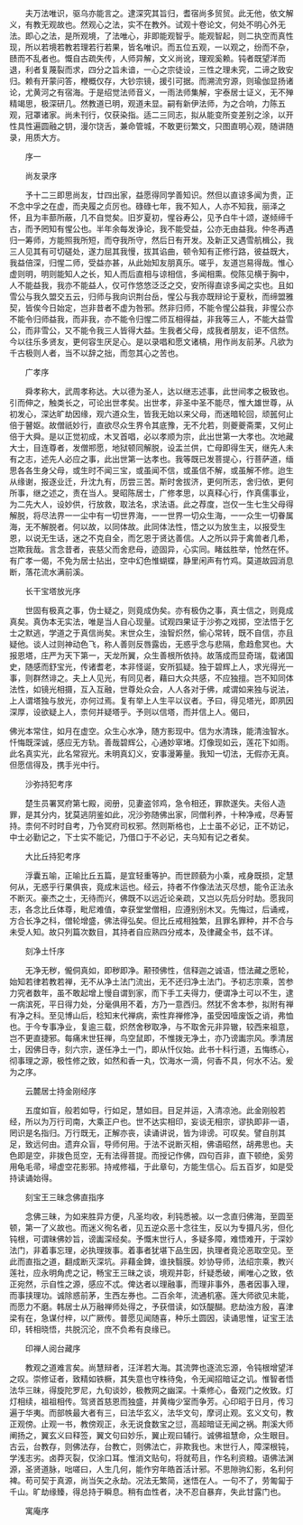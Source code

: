 <!-- { "loadSidebar": true } -->
　　夫万法唯识，驱乌亦能言之。逮深究其旨归，耆宿尚多贸贸。此无他，依文解义，有教无观故也。然观心之法，实不在教外。试观十卷论文，何处不明心外无法。即心之法，是所观境，了法唯心，非即能观智乎。能观智起，则二执空而真性现，所以若境若教若理若行若果，皆名唯识。而五位五观，一以观之，纷而不杂，赜而不乱者也。慨自古疏失传，人师异解，文义尚讹，理观奚赖。钝者既望洋而退，利者复蔑裂而求，四分之旨未谙，一心之宗徒设，三性之理未究，二谛之致安归。赖有开蒙问答，楩概仅存，大钞宗镜，援引可据。而溯流穷源，则瑜伽显扬诸论，尤黄河之有宿海。于是绍觉法师音义，一雨法师集解，宇泰居士证义，无不殚精竭思，极深研几。然教道已明，观道未显。嗣有新伊法师，为之合响，力陈五观，冠罩诸家。尚未刊行，仅获染指。适二三同志，拟从能变所变差别之涂，以开性具性遍圆融之钥，漫尔饶舌，兼命管城，不敢更衍繁文，只图直明心观，随讲随录，用质大方。

　　序一

　　尚友录序

　　予十二三即思尚友，廿四出家，益愿得同学善知识。然但以直谅多闻为贵，正不念中孚之在虚，而夬履之贞厉也。碌碌七年，我不知人，人亦不知我，丽泽之怀，且为丰蔀所蔽，几不自觉矣。旧岁夏初，惺谷寿公，见予白牛十颂，遂倾缔千古，而予罔知有惺公也。半年余每发诤论，我不能受益，公亦无由益我。仲冬再遇归一筹师，方能照我所短，而夺我所守，然后日有开发。及新正又遇雪航楫公，我三人见其有可切磋处，遂力屈其我慢，拔其谄曲，顿令知有正修行路，彼益既大，我益倍深，归惺二师，受益亦甚，从此始知友朋真乐。嗟乎，友道岂易得哉。惟心虚则明，明则能知人之长，知人而后直相与谅相信，多闻相熏。傥陈见横于胸中，人不能益我，我亦不能益人，仅可作悠悠泛泛之交，安所得直谅多闻之实也。且如雪公与我久盟交五云，归师与我向识荆台岳，惺公与我亦既辩论于夏秋，而缔盟雅契，皆俟今日始定，岂非昔者不虚为咎邪。然非归师，不能令惺公益我，非惺公亦不能令归师益我，而非我，亦不能令归惺二师互相得益，非我等三人，不能大益雪公，而非雪公，又不能令我三人皆得大益。生我者父母，成我者朋友，讵不信然。今以往乐多贤友，更何容生厌足心。是以录唱和愿文诸槁，用作尚友前茅。凡欲为千古极则人者，当不以辞之拙，而忽其心之苦也。

　　广孝序

　　舜孝称大，武周孝称达。大以德为圣人，达以继志述事，此世间孝之极致也。引而伸之，触类长之，可论出世孝矣。出世孝，非圣中圣不能尽，惟大雄世尊，从初发心，深达旷劫因缘，观六道众生，皆我无始以来父母，而迷暗轮回，顽嚚何止倍于瞽妪。故僧祇妙行，直欲尽众生界令其底豫，无不允若，则夔夔斋栗，又何止倍于大舜。是以正觉初成，木叉首唱，必以孝顺为宗，此出世第一大孝也。次地藏大士，目连尊者，发僧郱愿，地狱顿同解脱，设盂兰供，亡母即得生天，继先人未有之志，述先人必应之事，此出世第一达孝也。我等既已发菩提心，行菩萨道，缅思各各生身父母，或生时不闻三宝，或虽闻不信，或虽信不解，或虽解不修。迨生从缘谢，报逐业迁，升沈九有，历尝三苦。斯时舍拔济，更何所志，舍归依，更何所事，继之述之，责在当人。旻昭陈居士，广修孝思，以真释心行，作真儒事业，为二先大人，设妙供，行放救，取法名，求法语。此之荐度，岂仅一生七生父母得解脱，将尽法界一一尘中有一切世界海，一一世界一切众生海，一一众生一切眷属海，无不解脱者。何以故，以同体故。此同体法性，悟之以为放生主，以报受生恩，以说无生话，迷之不克自全，而乞恩于贤达善信。人之所以异于禽兽者几希，岂欺我哉。言念昔者，丧慈父而舍悲母，迹固异，心实同。睹兹胜举，怆然在怀。有广孝一偈，不免为居士拈出，空中幻色惟蝴蝶，静里闲声有竹鸡。莫道故园消息断，落花流水满前溪。

　　长干宝塔放光序

　　世固有极真之事，伪士疑之，则竟成伪矣。亦有极伪之事，真士信之，则竟成真矣。真伪本无实法，唯是当人自心现量。试观四果证于沙弥之戏掷，空法悟于乞士之默逃，学道之于真信尚矣。末世众生，浊智炽然，偷心常转，既不自信，亦且疑他。谈人过则神动色飞，称人善则反唇露齿，无惑乎念与悲隔，愈趋愈冥也。大报恩塔，庄严为天下第一，天龙所翼，众生善根所依持。故落成而显奇瑞，载诸国史，随感而舒宝光，传诸耆老，本非怪诞，安所狐疑。独于碧辉上人，求光得光一事，则群然诽之。夫上人见光，有同见者，藉曰大众共感，不应独擅。岂不知同体法性，如镜光相摄，互入互融，世尊处众会，人人各对于佛，咸谓如来独与说法，上人谓塔独与放光，亦何过焉。复有举上人生平以议者。予曰，得见塔光，即夙因深厚，设欲疑上人，柰何并疑塔乎。予则以信塔，而并信上人。偈曰，

佛光本常住，如月在虚空。众生心水净，随方影现中。信为水清珠，能清浊智水。忏悔既深诚，感应无方轨。善哉碧辉公，心通妙窣堵。灯像现如云，莲花下如雨。此名真实光，此名常寂光。未明真幻义，安事漫筹量。我知一切法，无假亦无真。但愿信得及，携手光中行。

　　沙弥持犯考序

　　楚生员署冥府第七殿，阅册，见妻盗邻鸡，急令相还，罪款遂失。夫俗人造罪，是其分内，犹莫逃阴鉴如此，况沙弥随佛出家，同僧利养，十种净戒，尽寿誓持。柰何不时时自考，乃令冥府司权邪。然则斯格也，上士虽不必记，正不妨记，中士必勤记之，下士实不能记，乃借口于不必记，夫乌知有记之者矣。

　　大比丘持犯考序

　　浮囊五喻，正喻比丘五篇，是宜轻重等护。而世顾藐为小乘，戒身既损，定慧何从，无惑乎行果俱丧，竟成末运也。经云，持者不作像法法灭尽想，能令正法永不断灭。豪杰之士，无待而兴，佛既不以远近论亲疏，又岂以先后分时劫。愿我同志，各念比丘体尊，毗尼难值，幸获堂堂僧相，应遵别别木叉。先悔过，后诵戒，方合长净之科，僧轮增盛，佛法得弘矣。但比丘戒相独繁，且罪名罪种，并不合与未受人知。故只列篇次数目，其持者自应熟四分戒本，及律藏全书，兹不详。

　　刻净土忏序

　　无净无秽，儱侗真如，即秽即净。颟顸佛性，信释迦之诚语，悟法藏之愿轮，始知若律若教若禅，无不从净土法门流出，无不还归净土法门。予初志宗乘，苦参力究者数年，虽不敢起增上慢自谓到家，而下手工夫得力，便谓净土可以不生，逮一病滨死，平日得力处，分毫俱用不着，方乃一意西归。然犹不舍本参，拟附有禅有净之科。至见博山后，稔知末代禅病，索性弃禅修净，虽受因噎废饭之诮，弗恤也。于今专事净业，复逾三载，炽然舍秽取净，与不取舍元非异辙，较西来祖意，岂不更直捷邪。每痛末世狂禅，鸟空鼠即，不惟拨无净土，亦乃谤讟宗风。季清居士，因佛日寺，刻六宗，遂任净土一门，即从忏仪始。此书十科行道，五悔练心，彻事理之源，极性修之致，如然和香一丸，饮海水一滴，何香不具，何水不沾。爰为之序。

　　云麓居士持金刚经序

　　五度如盲，般若如导，行如足，慧如目。目足并运，入清凉池。此金刚般若经，所以为万行司南，大乘正户也。世不达实相印，妄谈无相宗，谬执即非一语，罔识是名指归。万行既无，正解亦丧，读诵讲说，皆为诽谤。可叹矣。譬自刖其足，致远何由。遗弃众盲，导师何用。于法不说断灭相，佛语昭然，胡弗思也。夫色即是空，非拨色觅空，无有法得菩提。而授记作佛，四句百非，直下顿绝，奚劳用龟毛帚，埽虚空花影邪。持戒修福，于此章句，方能生信心。后五百岁，如是受持读诵始得。

　　刻宝王三昧念佛直指序

　　念佛三昧，为如来胜异方便，凡圣均收，利钝悉被。以一念直归佛海，至圆至顿，第一了义故也。而迷义徇名者，见五逆众恶十念往生，反以为专摄凡劣，但化钝根，可谓昧佛妙旨，谤讟深经矣。予慨末世行人，多疑多障，难悟难开，于深妙法门，非着事忘理，必执理拨事。着事者犹堪下品生因，执理者竟沦恶取空见。至此而直指之道，翻成断灭深坑。非藉金錍，谁抉翳膜。妙协导师，法绍宗乘，教兴莲社，应永明角虎之记，畅宝王三昧之谈，境观并彰，纤疑悉破，阐唯心之致，依正宛然，示自性之源，感应不忒。俾达者以理融事，而理非事外，愚者因事入理，而事挟理功。诚除惑前茅，生西左券也。二百余年，流通机塞。莲大师欲见未能，而愿力不磨。韩居士从万融禅师处得之，予获借读，如饫醍醐。悲劫浊方殷，喜津梁有在，急谋付梓，以广厥传。普愿见闻随喜，种乐土圆因，读诵思惟，证宝王法印，转相晓悟，共脱沉沦，庶不负希有良缘已。

　　印禅人阅台藏序

　　教观之道难言矣。尚慧辩者，汪洋若大海。其流弊也逐流忘源，令钝根增望洋之叹。崇修证者，致精如铁橛，其失意也守株待兔，令无闻招暗证之讥。惟智者悟法华三昧，得旋陀罗尼，九旬谈妙，极教网之幽深。十乘修心，备观门之攸致。灯灯相续，祖祖相传。驾贤首慈恩而独盛，并黄梅少室而争芳。心印昭于日月，传习遍于华夷。而部帙最大者有三，曰法华玄义，法华文句，摩诃止观。玄义文句，教正观傍。止观一书，教傍观正，永无说食数宝之愆，高超暗证无闻之祸。荆溪大师阐扬之，翼玄义曰释签，翼文句曰妙乐，翼止观曰辅行。诚佛祖慧命，众生眼目。古云，台教存，则佛法存，台教亡，则佛法亡，非欺我也。末世行人，障深根钝，学浅志劣。卤莽灭裂，仅涂口耳。惟消文贴句，将就苟且，作名利资粮。语佛法渊源，圣贤道脉，咄嗟曰，人生几何，能作穷年皓首活计邪。不思隙驹幻影，名利何裨。苟可契于真源，尚当矢之永劫。况法无繁简，迷悟在人。一句不了，劳匍匐于千山。旷劫缘臻，得总持于瞬息。稍有血性者，决不忍自暴弃，失此甘露门也。

　　寓庵序

